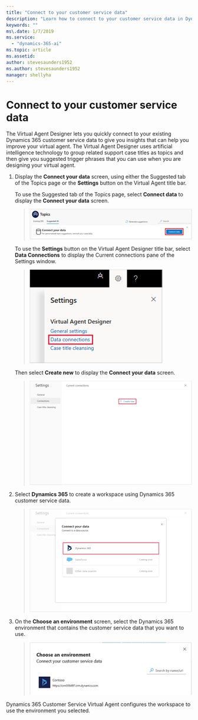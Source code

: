 ```yaml
---
title: "Connect to your customer service data"
description: "Learn how to connect to your customer service data in Dynamics 365 Customer Service Virtual Agent."
keywords: ""
ms\.date: 1/7/2019
ms.service:
  - "dynamics-365-ai"
ms.topic: article
ms.assetid: 
author: stevesaunders1952
ms.author: stevesaunders1952
manager: shellyha
---
```


# Connect to your customer service data

The Virtual Agent Designer lets you quickly connect to your existing Dynamics 365 customer service data to give you insights that can help you improve your virtual agent. The Virtual Agent Designer uses artificial intelligence technology to group related support case titles as topics and then give you suggested trigger phrases that you can use when you are designing your virtual agent.

1. Display the **Connect your data** screen, using either the Suggested tab of the Topics page or the **Settings** button on the Virtual Agent title bar.

    To use the Suggested tab of the Topics page, select **Connect data** to display the **Connect your data** screen.

   > ![Connect Suggested tab](media/connect-suggestions.PNG)

    To use the **Settings** button on the Virtual Agent Designer title bar, select **Data Connections** to display the Current connections pane of the Settings window.

   > ![Display current connections](media/connect-settings.PNG)

    Then select **Create new** to display the **Connect your data** screen.

   > ![Create new](media/connect-data.PNG)

2. Select **Dynamics 365** to create a workspace using Dynamics 365 customer service data.

   > ![Select Dynamics 365](media/connect-dynamics.PNG)

3. On the **Choose an environment** screen, select the Dynamics 365 environment that contains the customer service data that you want to use.

   > ![Choose environment](media/choose-environment.PNG)

Dynamics 365 Customer Service Virtual Agent configures the workspace to use the environment you selected.
